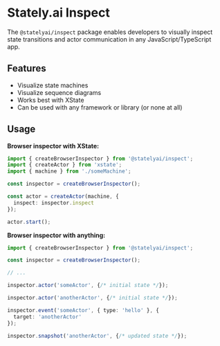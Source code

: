 # Stately.ai Inspect

The `@statelyai/inspect` package enables developers to visually inspect state transitions and actor communication in any JavaScript/TypeScript app.

## Features
- Visualize state machines
- Visualize sequence diagrams
- Works best with XState
- Can be used with any framework or library (or none at all)

## Usage

**Browser inspector with XState:**

```ts
import { createBrowserInspector } from '@statelyai/inspect';
import { createActor } from 'xstate';
import { machine } from './someMachine';

const inspector = createBrowserInspector();

const actor = createActor(machine, {
  inspect: inspector.inspect
});

actor.start();
```

**Browser inspector with anything:**

```ts
import { createBrowserInspector } from '@statelyai/inspect';

const inspector = createBrowserInspector();

// ...

inspector.actor('someActor', {/* initial state */});

inspector.actor('anotherActor', {/* initial state */});

inspector.event('someActor', { type: 'hello' }, {
  target: 'anotherActor'
});

inspector.snapshot('anotherActor', {/* updated state */});
```
